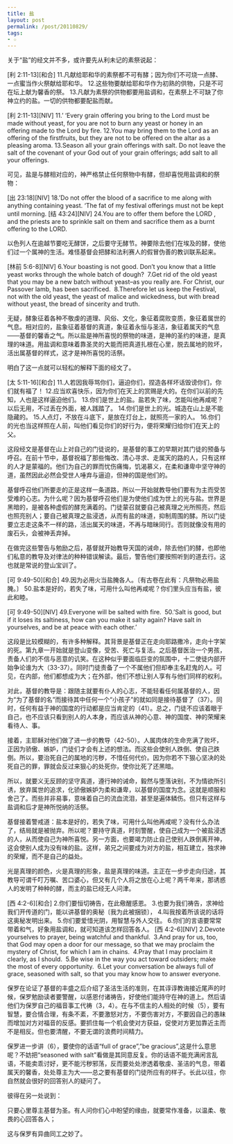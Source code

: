 ```yaml
---
title: 盐
layout: post
permalink: /post/20110829/
tags:
- ☆
---
```


关于“盐”的经文并不多，或许要先从利未记的素祭说起：

>
\[利 2:11-13\]\[和合\]
11.凡献给耶和华的素祭都不可有酵；因为你们不可烧一点酵、一点蜜当作火祭献给耶和华。 12.这些物要献给耶和华作为初熟的供物，只是不可在坛上献为馨香的祭。 13.凡献为素祭的供物都要用盐调和，在素祭上不可缺了你　神立约的盐。一切的供物都要配盐而献。

>
\[利 2:11-13\]\[NIV\]
11.’ ‘Every grain offering you bring to the Lord must be made without yeast, for you are not to burn any yeast or honey in an offering made to the Lord by fire. 12.You may bring them to the Lord as an offering of the firstfruits, but they are not to be offered on the altar as a pleasing aroma. 13.Season all your grain offerings with salt. Do not leave the salt of the covenant of your God out of your grain offerings; add salt to all your offerings.

可见，盐是与酵相对应的，神严格禁止任何祭物中有酵，但却喜悦用盐调和的祭物：

>
\[出 23:18\]\[NIV\]
18.’Do not offer the blood of a sacrifice to me along with anything containing yeast. ‘The fat of my festival offerings must not be kept until morning.
\[结 43:24\]\[NIV\]
24.You are to offer them before the LORD , and the priests are to sprinkle salt on them and sacrifice them as a burnt offering to the LORD.


以色列人在逾越节要吃无酵饼，之后要守无酵节。神要除去他们在埃及的酵，使他们过一个属神的生活。难怪基督会把酵和法利赛人的假冒伪善的教训联系起来。

>
\[林前 5:6-8\]\[NIV\]
6.Your boasting is not good. Don’t you know that a little yeast works through the whole batch of dough?  7.Get rid of the old yeast that you may be a new batch without yeast–as you really are. For Christ, our Passover lamb, has been sacrificed.  8.Therefore let us keep the Festival, not with the old yeast, the yeast of malice and wickedness, but with bread without yeast, the bread of sincerity and truth.

无疑，酵象征着各种不敬虔的道理、风俗、文化，象征着腐败变质，象征着属世的气息。相对应的，盐象征着基督的真道，象征着永恒与圣洁，象征着属天的气息——基督的馨香之气。所以盐是神所喜悦的祭物的味道，是神的圣约的味道，是真理的味道。用盐调和意味着靠圣灵的大能而把真道扎根在心里，脱去属地的败坏，活出属基督的样式，这才是神所喜悦的活祭。

明白了这一点就可以轻松的解释下面的经文了。

>
\[太 5:11-16\]\[和合\]
11.人若因我辱骂你们，逼迫你们，捏造各样坏话毁谤你们，你们就有福了！ 12.应当欢喜快乐，因为你们在天上的赏赐是大的。在你们以前的先知，人也是这样逼迫他们。 13.你们是世上的盐。盐若失了味，怎能叫他再咸呢？以后无用，不过丢在外面，被人践踏了。 14.你们是世上的光。城造在山上是不能隐藏的。 15.人点灯，不放在斗底下，是放在灯台上，就照亮一家的人。 16.你们的光也当这样照在人前，叫他们看见你们的好行为，便将荣耀归给你们在天上的父。


这段经文是基督在山上对自己的门徒说的，是基督的事工的早期对其门徒的预备与呼召。在前十节中，基督祝福了那些悔改、清心寻求、走属天的路的人，只有这样的人才是蒙福的。他们为自己的罪而忧伤痛悔，饥渴慕义，在柔和谦卑中坚守神的道，虽然因此必然会受世人唾弃与逼迫，但神的国是他们的。

基督呼召他们所要走的正是这样一条道路，所以一开始就教导他们要有为主而受苦受难的心志。为什么呢？因为基督呼召他们是为使他们成为世上的光与盐。世界是黑暗的，是被各种虚假的酵充满着的。门徒蒙召就要自己被真理之光所照亮，然后也照亮别人；要自己被真理之盐浸透，从而有盐的味道，抑制周围的酵。所以门徒要立志走这条不一样的路，活出属天的味道，不再与暗昧同行。否则就像没有用的废石头，会被神丢弃掉。

在做完这些警告与勉励之后，基督就开始教导天国的诫命，除去他们的酵，也即他们私意的教导及对律法的种种错误解读。最后，警告他们要按照听到的道去行。这也就是常说的登山宝训了。
>
\[可 9:49-50\]\[和合\]
49.因为必用火当盐腌各人。〔有古卷在此有：凡祭物必用盐腌。〕 50.盐本是好的，若失了味，可用什么叫他再咸呢？你们里头应当有盐，彼此和睦。

>
\[可 9:49-50\]\[NIV\]
49.Everyone will be salted with fire.  50.’Salt is good, but if it loses its saltiness, how can you make it salty again? Have salt in yourselves, and be at peace with each other.’


这段是比较模糊的，有许多种解释。其背景是基督正在走向耶路撒冷，走向十字架的死。第九章一开始就是登山变像，受苦、死亡与复活。之后基督医治一个男孩，责备人们的不信与恶意的讥笑。在这种似乎要面临巨变的氛围中，十二使徒内部开始争论谁为大（33-37）。同时门徒责备了一个不属他们但却奉主名赶鬼的人。可见，在内部，他们都想成为大；在外部，他们不想让别人享有与他们同样的权利。

对此，基督的教导是：跟随主就要有仆人的心志，不能轻看任何属基督的人，因为“为了基督的名”而接待其中任何一个“小孩子”的就如同是接待基督了（37）。同时，任何有益于神的国度的行动都是应当肯定的（41）。总之，门徒不应该着眼于自己，也不应该只看到别人的人本身，而应该从神的心意、神的国度、神的荣耀来看待人、事。

接着，主耶稣对他们做了进一步的教导（42-50）。人属肉体的生命充满了败坏，正因为骄傲、嫉妒，门徒们才会有上述的想法。而这些会使别人跌倒、使自己跌倒。所以，要治死自己的属地的污秽，不惜任何代价。因为你若不下狠心坚决的处死自己的罪，罪就会反过来狠心的处死你，使你比死了还黑暗。

所以，就要义无反顾的坚守真道，遵行神的诫命，毅然与堕落诀别，不为情欲所引诱，放弃属世的追求，化骄傲嫉妒为柔和谦卑，以基督的国度为念。这就是顺服和舍己了。而些并非易事，意味着自己的流血流泪，甚至是遍体鳞伤。但只有这样与盐调和后才是神所悦纳的活祭。

基督接着警戒道：盐本是好的，若失了味，可用什么叫他再咸呢？没有什么办法了，结局就是被抛弃。所以呢？要持守真道，时刻警醒，使自己成为一个被盐浸透的人，从而使自己为神所喜悦。另一方面，也要竭力防止自己使别人跌倒离开神，这会使别人成为没有味的盐。这样，弟兄之间要成为对方的盐，相互建立，独求神的荣耀，而不是自己的益处。

光是真理的颜色，火是真理的形象，盐是真理的味道。主正在一步步走向归途，其教导可谓千叮万嘱、苦口婆心，但又有几个人将之放在心上呢？两千年来，那诱惑人的发明了种种的酵，而主的盐已经无人问津。

>
\[西 4:2-6\]\[和合\]
2.你们要恒切祷告，在此儆醒感恩。 3.也要为我们祷告，求神给我们开传道的门，能以讲基督的奥秘〔我为此被捆锁〕， 4.叫我按着所该说的话将这奥秘发明出来。 5.你们要爱惜光阴，用智慧与外人交往。 6.你们的言语要常常带着和气，好象用盐调和，就可知道该怎样回答各人。
\[西 4:2-6\]\[NIV\]
2.Devote yourselves to prayer, being watchful and thankful.  3.And pray for us, too, that God may open a door for our message, so that we may proclaim the mystery of Christ, for which I am in chains.  4.Pray that I may proclaim it clearly, as I should.  5.Be wise in the way you act toward outsiders; make the most of every opportunity.  6.Let your conversation be always full of grace, seasoned with salt, so that you may know how to answer everyone.


保罗在论证了基督的丰盛之后介绍了圣洁生活的准则，在其谆谆教诲接近尾声的时候，保罗勉励读者要警醒，以感恩付诸祷告，好使他们能持守在神的道上。然后请他们为保罗自己的福音事工代祷（3，4）。在与不信主的人相处的时候（5），要有智慧，要合情合理，有条不紊，不要激怒对方，不要伤害对方，不要因自己的愚昧而增加对方对福音的反感。要抓住每一个机会使对方获益，促使对方更加靠近主而不是相反。但也要清醒，不要无谓的浪费时间精力。

保罗进一步讲（6），要使你的话语“full of grace”,”be gracious”,这是什么意思呢？不妨把“seasoned with salt”看做是其同意反复。你的话语不能充满闲言乱语，不能卖乖讨好，更不能污秽邪荡，反而要处处渗透着敬虔、圣洁的气息，带着属天的馨香，处处尊主为大——总之要有基督的门徒所应有的样子。长此以往，你自然就会很好的回答别人的疑问了。

彼得在另一处说到：

只要心里尊主基督为圣。有人问你们心中盼望的缘由，就要常作准备，以温柔、敬畏的心回答各人；

这与保罗有异曲同工之妙了。
